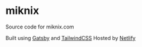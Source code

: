 # miknix

Source code for miknix.com

Built using [Gatsby](https://www.gatsbyjs.com) and [TailwindCSS](https://tailwindcss.com/)
Hosted by [Netlify](https://www.netlify.com/)
